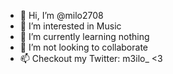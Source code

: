 - 👋 Hi, I’m @milo2708
- 👀 I’m interested in Music
- 🌱 I’m currently learning nothing
- 💞️ I’m not looking to collaborate
- 📫 Checkout my Twitter: m3ilo_
<3

<!---
milo2708/milo2708 is a ✨ special ✨ repository because its `README.md` (this file) appears on your GitHub profile.
You can click the Preview link to take a look at your changes.
--->
